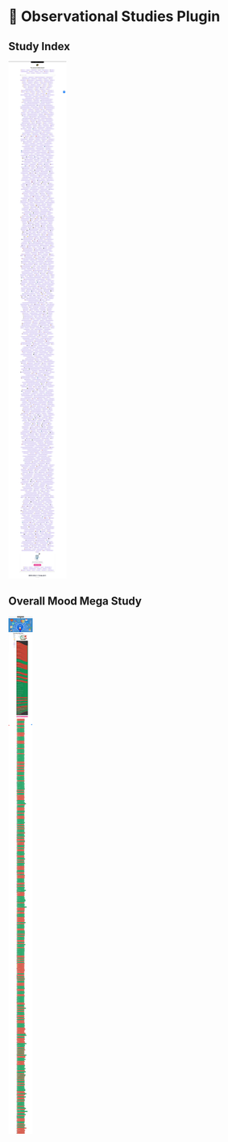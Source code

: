 # 📑 Observational Studies Plugin

## Study Index

![studies.crowdsourcingcures.org](studies.crowdsourcingcures.org.jpeg)

## Overall Mood Mega Study

![(overall-mood-predictors](overall-mood-predictors.jpeg)
